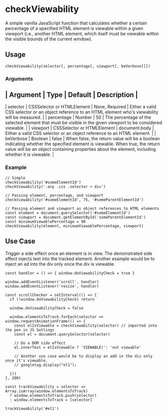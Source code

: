 # checkViewability

A simple vanilla JavaScript function that calculates whether a certain percentage of a specified HTML element is viewable within a given viewport (i.e., another HTML element, which itself must be viewable within the visible bounds of the current window).

## Usage
`checkViewability(selector[, percentage[, viewport[, beVerbose]]])`

### Arguments
| Argument | Type | Default | Description |
------------------------------------
| selector | CSSSelector or HTMLElement | None, Required | Either a valid CSS selector or an object reference to an HTML element who's viewability will be measured. |
| percentage | Number | 50 | The percentage of the selected element that must be visible in the given viewport to be considered viewable. |
| viewport | CSSSelector or HTMLElement | document.body | Either a valid CSS selector or an object reference to an HTML element. |
| beVerbose | Boolean | false | When false, the return value will be a boolean indicating whether the specified element is viewable. When true, the return value will be an object containing properties about the element, including whether it is viewable. |

### Example
```
// Simple
checkViewability('#someElementId')
checkViewability('.any .css .selector > div')

// Passing element, percentage, and viewport
checkViewability('#someElementId', 75, '#someParentElementId')

// Passing element and viewport as object references to HTML elements
const element = document.querySelector('#someElementId')
const viewport = document.getElementById('someParentElementId')
const minimumViewablePercentage = 90
checkViewability(element, minimumViewablePercentage, viewport)
```
## Use Case
Trigger a side effect once an element is in view. The demonstrated side effect injects text into the tracked element. Another example would be to inject an ad into the div only once the div is viewable.

```
const handler = () => { window.doViewabilityCheck = true }

window.addEventListener('scroll', handler)
window.addEventListener('resize', handler)

const scrollChecker = setInterval(() => {
  if (!window.doViewabilityCheck) return
  
  window.doViewabilityCheck = false

  window.elementsToTrack.forEach(selector => window.requestAnimationFrame(() => {
    const elIsViewable = checkViewability(selector) // imported into the pen in JS Settings
    const el = document.querySelector(selector)

    // Do a DOM side effect
    el.innerText = elIsViewable ? 'VIEWABLE!': 'not viewable'

    // Another use case would be to display an add in the div only once it's viewable.
    // googletag.display("el1");

  }))
}, 200)

const trackViewability = selector => Array.isArray(window.elementsToTrack) 
  ? window.elementsToTrack.push(selector)
  : window.elementsToTrack = [selector]

trackViewability('#el1')
```
